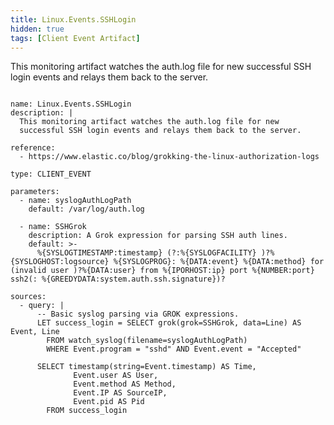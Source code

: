 ```yaml
---
title: Linux.Events.SSHLogin
hidden: true
tags: [Client Event Artifact]
---
```


This monitoring artifact watches the auth.log file for new
successful SSH login events and relays them back to the server.


<pre><code class="language-yaml">
name: Linux.Events.SSHLogin
description: |
  This monitoring artifact watches the auth.log file for new
  successful SSH login events and relays them back to the server.

reference:
  - https://www.elastic.co/blog/grokking-the-linux-authorization-logs

type: CLIENT_EVENT

parameters:
  - name: syslogAuthLogPath
    default: /var/log/auth.log

  - name: SSHGrok
    description: A Grok expression for parsing SSH auth lines.
    default: >-
      %{SYSLOGTIMESTAMP:timestamp} (?:%{SYSLOGFACILITY} )?%{SYSLOGHOST:logsource} %{SYSLOGPROG}: %{DATA:event} %{DATA:method} for (invalid user )?%{DATA:user} from %{IPORHOST:ip} port %{NUMBER:port} ssh2(: %{GREEDYDATA:system.auth.ssh.signature})?

sources:
  - query: |
      -- Basic syslog parsing via GROK expressions.
      LET success_login = SELECT grok(grok=SSHGrok, data=Line) AS Event, Line
        FROM watch_syslog(filename=syslogAuthLogPath)
        WHERE Event.program = "sshd" AND Event.event = "Accepted"

      SELECT timestamp(string=Event.timestamp) AS Time,
              Event.user AS User,
              Event.method AS Method,
              Event.IP AS SourceIP,
              Event.pid AS Pid
        FROM success_login

</code></pre>

